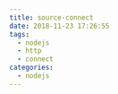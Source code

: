 ```yaml
---
title: source-connect
date: 2018-11-23 17:26:55
tags:
  - nodejs
  - http
  - connect
categories:
  - nodejs
---
```

